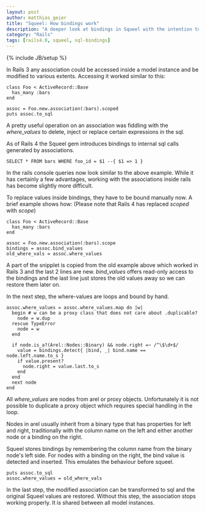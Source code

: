 ```yaml
---
layout: post
author: matthias_geier
title: "Squeel: How bindings work"
description: "A deeper look at bindings in Squeel with the intention to replace"
category: "Rails"
tags: [rails4.0, squeel, sql-bindings]
---
```

{% include JB/setup %}

In Rails 3 any association could be accessed inside a model instance and
be modified to various extents. Accessing it worked similar to this:

    class Foo < ActiveRecord::Base
      has_many :bars
    end

    assoc = Foo.new.association(:bars).scoped
    puts assoc.to_sql

A pretty useful operation on an association was fiddling with the
*where_values* to delete, inject or replace certain expressions
in the sql.

As of Rails 4 the Squeel gem introduces bindings to internal sql calls
generated by associations.

    SELECT * FROM bars WHERE foo_id = $1 --{ $1 => 1 }

In the rails console queries now look similar to the above example. While
it has certainly a few advantages, working with the associations inside
rails has become slightly more difficult.

To replace values inside bindings, they have to be bound manually now.
A brief example shows how: (Please note that Rails 4 has replaced *scoped*
with *scope*)

    class Foo < ActiveRecord::Base
      has_many :bars
    end

    assoc = Foo.new.association(:bars).scope
    bindings = assoc.bind_values
    old_where_vals = assoc.where_values

A part of the snipplet is copied from the old example above which worked
in Rails 3 and the last 2 lines are new. *bind_values* offers read-only
access to the bindings and the last line just stores the old values away
so we can restore them later on.

In the next step, the where-values are loops and bound by hand.

    assoc.where_values = assoc.where_values.map do |w|
      begin # w can be a proxy class that does not care about .duplicable?
        node = w.dup
      rescue TypeError
        node = w
      end

      if node.is_a?(Arel::Nodes::Binary) && node.right =~ /^\$\d+$/
        value = bindings.detect{ |bind, _| bind.name == node.left.name.to_s }
        if value.present?
          node.right = value.last.to_s
        end
      end
      next node
    end

All *where_values* are nodes from arel or proxy objects. Unfortunately it
is not possible to duplicate a proxy object which requires special handling
in the loop.

Nodes in arel usually inherit from a binary type that has properties for left
and right, traditionally with the column name on the left and either another
node or a binding on the right.

Squeel stores bindings by remembering the column name from the binary node's
left side. For nodes with a binding on the right, the bind value is detected
and inserted. This emulates the behaviour before squeel.

    puts assoc.to_sql
    assoc.where_values = old_where_vals

In the last step, the modified association can be transformed to sql and the
original Squeel values are restored. Without this step, the association stops
working properly. It is shared between all model instances.
